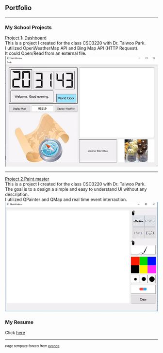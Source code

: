 ## Portfolio

---

### My School Projects 

[Project 1: Dashboard](/sample_page)
<br>
This is a project I created for the class CSC3220 with Dr. Taiwoo Park.
<br>
I utilized OpenWeatherMap API and Bing Map API (HTTP Request).
<br>
It could Open/Read from an external file.
<br>
<img src="images/Project 1.png?raw=true"/>

---

[Project 2 Paint master](/Page)
<br>
This is a project I created for the class CSC3220 with Dr. Taiwoo Park.
<br>
The goal is to a design a simple and easy to understand UI without any description.
<br>
I utilized QPainter and QMap and real time event interraction.
<br>
<img src="images/Project2.png?raw=true"/>


### My Resume
Click [here](/pdf/Resume.pdf)

---
<p style="font-size:11px">Page template forked from <a href="https://github.com/evanca/quick-portfolio">evanca</a></p>
<!-- Remove above link if you don't want to attibute -->

